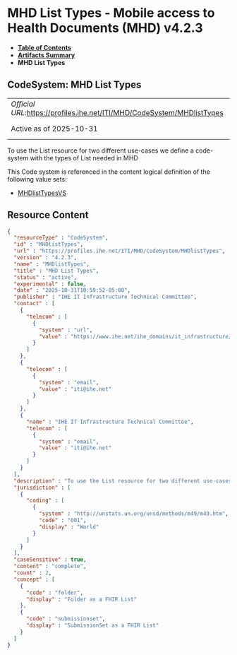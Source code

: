 # MHD List Types - Mobile access to Health Documents (MHD) v4.2.3

* [**Table of Contents**](toc.md)
* [**Artifacts Summary**](artifacts.md)
* **MHD List Types**

## CodeSystem: MHD List Types 

| | |
| :--- | :--- |
| *Official URL*:https://profiles.ihe.net/ITI/MHD/CodeSystem/MHDlistTypes | *Version*:4.2.3 |
| Active as of 2025-10-31 | *Computable Name*:MHDlistTypes |

 
To use the List resource for two different use-cases we define a code-system with the types of List needed in MHD 

 This Code system is referenced in the content logical definition of the following value sets: 

* [MHDlistTypesVS](ValueSet-MHDlistTypesVS.md)



## Resource Content

```json
{
  "resourceType" : "CodeSystem",
  "id" : "MHDlistTypes",
  "url" : "https://profiles.ihe.net/ITI/MHD/CodeSystem/MHDlistTypes",
  "version" : "4.2.3",
  "name" : "MHDlistTypes",
  "title" : "MHD List Types",
  "status" : "active",
  "experimental" : false,
  "date" : "2025-10-31T10:59:52-05:00",
  "publisher" : "IHE IT Infrastructure Technical Committee",
  "contact" : [
    {
      "telecom" : [
        {
          "system" : "url",
          "value" : "https://www.ihe.net/ihe_domains/it_infrastructure/"
        }
      ]
    },
    {
      "telecom" : [
        {
          "system" : "email",
          "value" : "iti@ihe.net"
        }
      ]
    },
    {
      "name" : "IHE IT Infrastructure Technical Committee",
      "telecom" : [
        {
          "system" : "email",
          "value" : "iti@ihe.net"
        }
      ]
    }
  ],
  "description" : "To use the List resource for two different use-cases we define a code-system with the types of List needed in MHD",
  "jurisdiction" : [
    {
      "coding" : [
        {
          "system" : "http://unstats.un.org/unsd/methods/m49/m49.htm",
          "code" : "001",
          "display" : "World"
        }
      ]
    }
  ],
  "caseSensitive" : true,
  "content" : "complete",
  "count" : 2,
  "concept" : [
    {
      "code" : "folder",
      "display" : "Folder as a FHIR List"
    },
    {
      "code" : "submissionset",
      "display" : "SubmissionSet as a FHIR List"
    }
  ]
}

```
